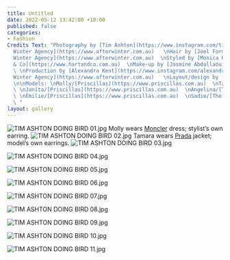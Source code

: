 ```yaml
---
title: Untitled
date: 2022-05-12 13:42:00 +10:00
published: false
categories:
- Fashion
Credits Text: "Photography by [Tim Ashton](https://www.instagram.com/timjohntom/)/[After
  Winter Agency](https://www.afterwinter.com.au)   \nHair by [Joel Forman](https://www.instagram.com/joelforman/)/[After
  Winter Agency](https://www.afterwinter.com.au)  \nStyled by [Monica Russell](https://www.instagram.com/monicarussell_/?hl=en)/[Hart
  & Co](https://www.hartandco.com.au)  \nMake-up by [Jasmine Abdallaoui](https://www.instagram.com/jasmineabmakeup/?hl=en)
  \ \nProduction by [Alexandra Kent](https://www.instagram.com/alexandra__kent/?hl=en)/[After
  Winter Agency](https://www.afterwinter.com.au)   \nLayout/design by [Rhiarn Schuck](https://www.instagram.com/rhiarn_/?hl=en)
  \n\nModels: \nMolly/[Priscillas](https://www.priscillas.com.au)  \nTamara/[IMG](https://www.imgmodels.com/sydney/home)
  \ \nJanita/[Priscillas](https://www.priscillas.com.au)  \nAngelina/[The Scouted](https://www.instagram.com/the.scouted/?hl=en)
  \ \nEmilie/[Priscillas](https://www.priscillas.com.au)  \nSadie/[The Scouted](https://www.instagram.com/the.scouted/?hl=en)
  \ "
layout: gallery
---
```


![TIM ASHTON DOING BIRD 01.jpg](/uploads/TIM%20ASHTON%20DOING%20BIRD%2001.jpg)
Molly wears [Moncler](www.moncler.com) dress; stylist’s own earring.
![TIM ASHTON DOING BIRD 02.jpg](/uploads/TIM%20ASHTON%20DOING%20BIRD%2002.jpg)
Tamara wears [Prada](www.prada.com) jacket; model’s own earrings.
![TIM ASHTON DOING BIRD 03.jpg](/uploads/TIM%20ASHTON%20DOING%20BIRD%2003.jpg)

![TIM ASHTON DOING BIRD 04.jpg](/uploads/TIM%20ASHTON%20DOING%20BIRD%2004.jpg)

![TIM ASHTON DOING BIRD 05.jpg](/uploads/TIM%20ASHTON%20DOING%20BIRD%2005.jpg)

![TIM ASHTON DOING BIRD 06.jpg](/uploads/TIM%20ASHTON%20DOING%20BIRD%2006.jpg)

![TIM ASHTON DOING BIRD 07.jpg](/uploads/TIM%20ASHTON%20DOING%20BIRD%2007.jpg)

![TIM ASHTON DOING BIRD 08.jpg](/uploads/TIM%20ASHTON%20DOING%20BIRD%2008.jpg)

![TIM ASHTON DOING BIRD 09.jpg](/uploads/TIM%20ASHTON%20DOING%20BIRD%2009.jpg)

![TIM ASHTON DOING BIRD 10.jpg](/uploads/TIM%20ASHTON%20DOING%20BIRD%2010.jpg)

![TIM ASHTON DOING BIRD 11.jpg](/uploads/TIM%20ASHTON%20DOING%20BIRD%2011.jpg)

